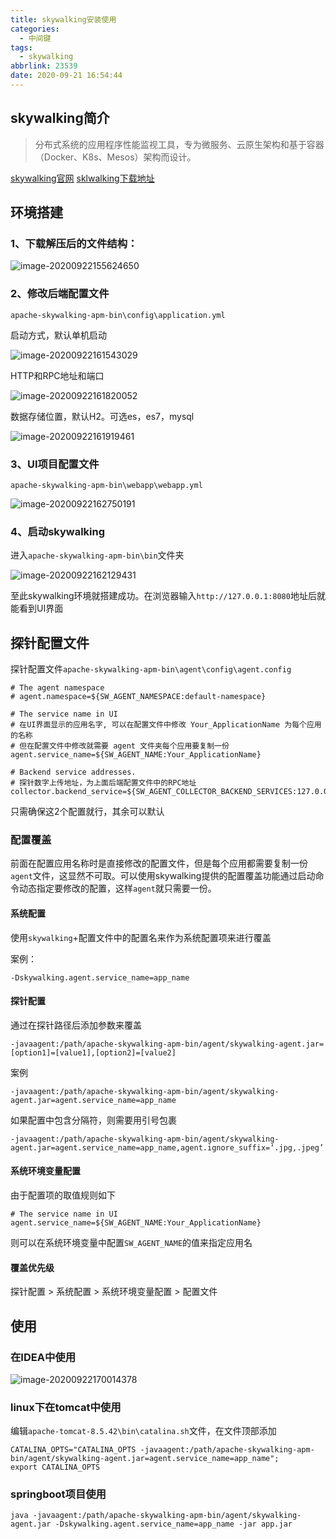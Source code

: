```yaml
---
title: skywalking安装使用
categories:
  - 中间键
tags:
  - skywalking
abbrlink: 23539
date: 2020-09-21 16:54:44
---
```


## skywalking简介

> 分布式系统的应用程序性能监视工具，专为微服务、云原生架构和基于容器（Docker、K8s、Mesos）架构而设计。

[skywalking官网](http://skywalking.apache.org/zh/)     [sklwalking下载地址](http://skywalking.apache.org/zh/downloads/)

## 环境搭建

###  1、下载解压后的文件结构：

![image-20200922155624650](http://img.zengdw.com/image-20200922155624650.png)

### 2、修改后端配置文件

`apache-skywalking-apm-bin\config\application.yml`

启动方式，默认单机启动

![image-20200922161543029](http://img.zengdw.com/image-20200922161543029.png)

HTTP和RPC地址和端口

![image-20200922161820052](http://img.zengdw.com/image-20200922161820052.png)

数据存储位置，默认H2。可选es，es7，mysql

![image-20200922161919461](http://img.zengdw.com/image-20200922161919461.png)

### 3、UI项目配置文件

`apache-skywalking-apm-bin\webapp\webapp.yml`

![image-20200922162750191](http://img.zengdw.com/image-20200922162750191.png)

### 4、启动skywalking

进入`apache-skywalking-apm-bin\bin`文件夹

![image-20200922162129431](http://img.zengdw.com/image-20200922162129431.png)

至此skywalking环境就搭建成功。在浏览器输入`http://127.0.0.1:8080`地址后就能看到UI界面



## 探针配置文件

探针配置文件`apache-skywalking-apm-bin\agent\config\agent.config`

```
# The agent namespace
# agent.namespace=${SW_AGENT_NAMESPACE:default-namespace}

# The service name in UI
# 在UI界面显示的应用名字, 可以在配置文件中修改 Your_ApplicationName 为每个应用的名称
# 但在配置文件中修改就需要 agent 文件夹每个应用要复制一份
agent.service_name=${SW_AGENT_NAME:Your_ApplicationName}

# Backend service addresses.
# 探针数字上传地址，为上面后端配置文件中的RPC地址
collector.backend_service=${SW_AGENT_COLLECTOR_BACKEND_SERVICES:127.0.0.1:11800}
```

只需确保这2个配置就行，其余可以默认

### 配置覆盖

前面在配置应用名称时是直接修改的配置文件，但是每个应用都需要复制一份`agent`文件，这显然不可取。可以使用skywalking提供的配置覆盖功能通过启动命令动态指定要修改的配置，这样`agent`就只需要一份。

#### 系统配置

使用`skywalking`+配置文件中的配置名来作为系统配置项来进行覆盖

案例：

```
-Dskywalking.agent.service_name=app_name
```

#### 探针配置

通过在探针路径后添加参数来覆盖

```
-javaagent:/path/apache-skywalking-apm-bin/agent/skywalking-agent.jar=[option1]=[value1],[option2]=[value2]
```

案例

```
-javaagent:/path/apache-skywalking-apm-bin/agent/skywalking-agent.jar=agent.service_name=app_name
```

如果配置中包含分隔符，则需要用引号包裹

```
-javaagent:/path/apache-skywalking-apm-bin/agent/skywalking-agent.jar=agent.service_name=app_name,agent.ignore_suffix=‘.jpg,.jpeg’
```

#### 系统环境变量配置

由于配置项的取值规则如下

```
# The service name in UI
agent.service_name=${SW_AGENT_NAME:Your_ApplicationName}
```

则可以在系统环境变量中配置`SW_AGENT_NAME`的值来指定应用名

#### 覆盖优先级

探针配置 > 系统配置 > 系统环境变量配置 > 配置文件

## 使用

### 在IDEA中使用

![image-20200922170014378](http://img.zengdw.com/image-20200922170014378.png)

### linux下在tomcat中使用

编辑`apache-tomcat-8.5.42\bin\catalina.sh`文件，在文件顶部添加

```
CATALINA_OPTS="CATALINA_OPTS -javaagent:/path/apache-skywalking-apm-bin/agent/skywalking-agent.jar=agent.service_name=app_name";
export CATALINA_OPTS
```

### springboot项目使用

```
java -javaagent:/path/apache-skywalking-apm-bin/agent/skywalking-agent.jar -Dskywalking.agent.service_name=app_name -jar app.jar
```

